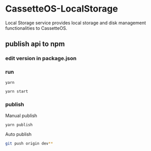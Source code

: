 # CassetteOS-LocalStorage

Local Storage service provides local storage and disk management functionalities to CassetteOS.




## publish api to npm

### edit version in package.json

### run
```bash
yarn

yarn start
```

### publish

Manual publish
```bash
yarn publish
```

Auto publish
```bash 
git push origin dev**
```